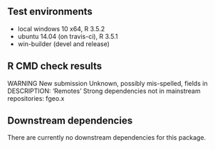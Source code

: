 ## Test environments

* local windows 10 x64, R 3.5.2
* ubuntu 14.04 (on travis-ci), R 3.5.1
* win-builder (devel and release)

## R CMD check results

WARNING
New submission
Unknown, possibly mis-spelled, fields in DESCRIPTION:
  ‘Remotes’
Strong dependencies not in mainstream repositories:
  fgeo.x

## Downstream dependencies

There are currently no downstream dependencies for this package.
